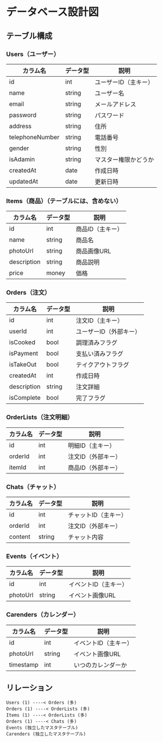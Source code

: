 # データベース設計図

## テーブル構成

### Users（ユーザー）
| カラム名 | データ型 | 説明 |
|----------|----------|------|
| id | int | ユーザーID（主キー） |
| name | string | ユーザー名 |
| email | string | メールアドレス |
| password | string | パスワード |
| address | string | 住所 |
| telephoneNumber | string | 電話番号 |
| gender | string | 性別 |
| isAdamin | string | マスター権限かどうか |
| createdAt | date | 作成日時 |
| updatedAt | date | 更新日時 |

### Items（商品）（テーブルには、含めない）
| カラム名 | データ型 | 説明 |
|----------|----------|------|
| id | int | 商品ID（主キー） |
| name | string | 商品名 |
| photoUrl | string | 商品画像URL |
| description | string | 商品説明 |
| price | money | 価格 |

### Orders（注文）
| カラム名 | データ型 | 説明 |
|----------|----------|------|
| id | int | 注文ID（主キー） |
| userId | int | ユーザーID（外部キー） |
| isCooked | bool | 調理済みフラグ |
| isPayment | bool | 支払い済みフラグ |
| isTakeOut | bool | テイクアウトフラグ |
| createdAt | int | 作成日時 |
| description | string | 注文詳細 |
| isComplete | bool | 完了フラグ |

### OrderLists（注文明細）
| カラム名 | データ型 | 説明 |
|----------|----------|------|
| id | int | 明細ID（主キー） |
| orderId | int | 注文ID（外部キー） |
| itemId | int | 商品ID（外部キー） |

### Chats（チャット）
| カラム名 | データ型 | 説明 |
|----------|----------|------|
| id | int | チャットID（主キー） |
| orderId | int | 注文ID（外部キー） |
| content | string | チャット内容 |

### Events（イベント）
| カラム名 | データ型 | 説明 |
|----------|----------|------|
| id | int | イベントID（主キー） |
| photoUrl | string | イベント画像URL |

### Carenders（カレンダー）
| カラム名 | データ型 | 説明 |
|----------|----------|------|
| id | int | イベントID（主キー） |
| photoUrl | string | イベント画像URL |
| timestamp | int | いつのカレンダーか |

## リレーション

```
Users (1) ----< Orders (多)
Orders (1) ----< OrderLists (多)
Items (1) ----< OrderLists (多)
Orders (1) ----< Chats (多)
Events (独立したマスタテーブル)
Carenders (独立したマスタテーブル)
```
